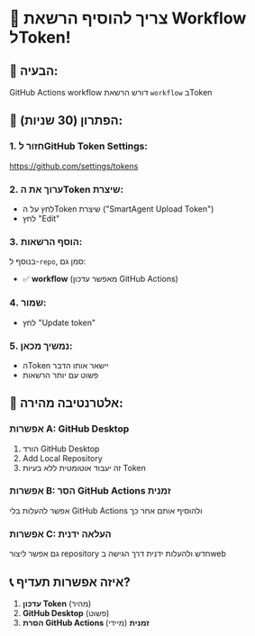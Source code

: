 # 🔧 צריך להוסיף הרשאת Workflow לToken!

## 🎯 הבעיה:
GitHub Actions workflow דורש הרשאת `workflow` בToken

## 🚀 הפתרון (30 שניות):

### 1. חזור לGitHub Token Settings:
https://github.com/settings/tokens

### 2. ערוך את הToken שיצרת:
- לחץ על הToken שיצרת ("SmartAgent Upload Token")
- לחץ "Edit"

### 3. הוסף הרשאות:
בנוסף ל-`repo`, סמן גם:
- ✅ **workflow** (מאפשר עדכון GitHub Actions)

### 4. שמור:
- לחץ "Update token"

### 5. נמשיך מכאן:
- הToken יישאר אותו הדבר
- פשוט עם יותר הרשאות

## 🎯 אלטרנטיבה מהירה:

### אפשרות A: GitHub Desktop
1. הורד GitHub Desktop
2. Add Local Repository 
3. זה יעבוד אוטומטית ללא בעיות Token

### אפשרות B: הסר GitHub Actions זמנית
אפשר להעלות בלי GitHub Actions ולהוסיף אותם אחר כך

### אפשרות C: העלאה ידנית
גם אפשר ליצור repository חדש ולהעלות ידנית דרך הגישה בweb

## 📞 איזה אפשרות תעדיף?
1. **עדכון Token** (מהיר)
2. **GitHub Desktop** (פשוט)
3. **הסרת GitHub Actions זמנית** (מיידי)
